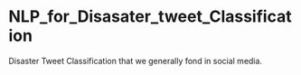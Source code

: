 # NLP_for_Disasater_tweet_Classification
Disaster Tweet Classification that we generally fond in social media.

